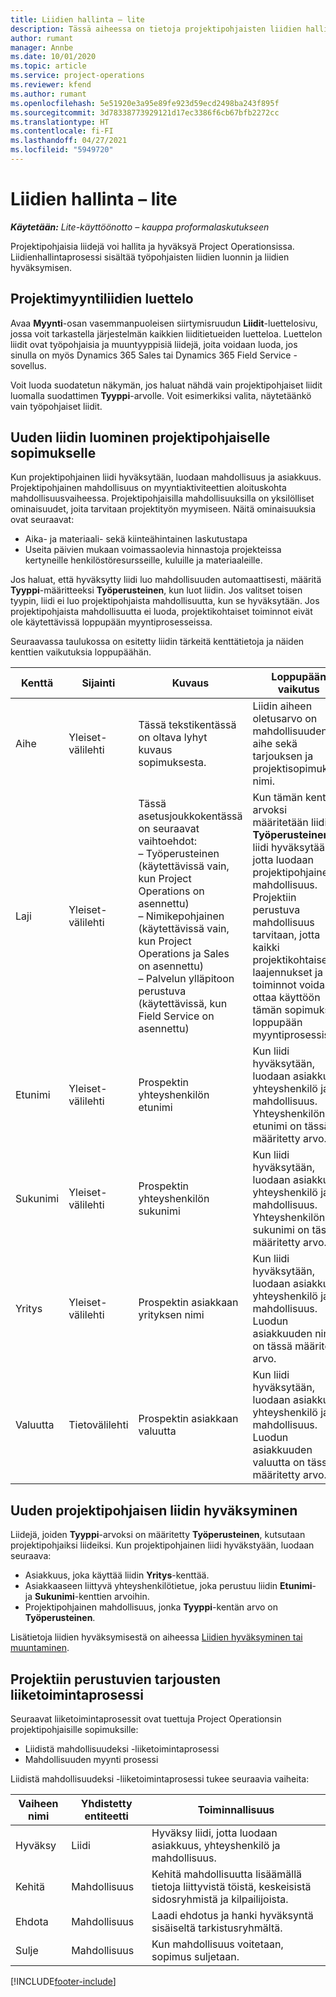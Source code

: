 ```yaml
---
title: Liidien hallinta – lite
description: Tässä aiheessa on tietoja projektipohjaisten liidien hallinnasta (pro).
author: rumant
manager: Annbe
ms.date: 10/01/2020
ms.topic: article
ms.service: project-operations
ms.reviewer: kfend
ms.author: rumant
ms.openlocfilehash: 5e51920e3a95e89fe923d59ecd2498ba243f895f
ms.sourcegitcommit: 3d78338773929121d17ec3386f6cb67bfb2272cc
ms.translationtype: HT
ms.contentlocale: fi-FI
ms.lasthandoff: 04/27/2021
ms.locfileid: "5949720"
---
```

# <a name="manage-leads---lite"></a>Liidien hallinta – lite

_**Käytetään:** Lite-käyttöönotto – kauppa proformalaskutukseen_

Projektipohjaisia liidejä voi hallita ja hyväksyä Project Operationsissa. Liidienhallintaprosessi sisältää työpohjaisten liidien luonnin ja liidien hyväksymisen. 

## <a name="list-of-project-sales-leads"></a>Projektimyyntiliidien luettelo

Avaa **Myynti**-osan vasemmanpuoleisen siirtymisruudun **Liidit**-luettelosivu, jossa voit tarkastella järjestelmän kaikkien liiditietueiden luetteloa. Luettelon liidit ovat työpohjaisia ja muuntyyppisiä liidejä, joita voidaan luoda, jos sinulla on myös Dynamics 365 Sales tai Dynamics 365 Field Service -sovellus.

Voit luoda suodatetun näkymän, jos haluat nähdä vain projektipohjaiset liidit luomalla suodattimen **Tyyppi**-arvolle. Voit esimerkiksi valita, näytetäänkö vain työpohjaiset liidit.

## <a name="creating-a-new-lead-for-a-project-based-deal"></a>Uuden liidin luominen projektipohjaiselle sopimukselle

Kun projektipohjainen liidi hyväksytään, luodaan mahdollisuus ja asiakkuus. Projektipohjainen mahdollisuus on myyntiaktiviteettien aloituskohta mahdollisuusvaiheessa. Projektipohjaisilla mahdollisuuksilla on yksilölliset ominaisuudet, joita tarvitaan projektityön myymiseen. Näitä ominaisuuksia ovat seuraavat:

- Aika- ja materiaali- sekä kiinteähintainen laskutustapa
- Useita päivien mukaan voimassaolevia hinnastoja projekteissa kertyneille henkilöstöresursseille, kuluille ja materiaaleille.

Jos haluat, että hyväksytty liidi luo mahdollisuuden automaattisesti, määritä **Tyyppi**-määritteeksi **Työperusteinen**, kun luot liidin. Jos valitset toisen tyypin, liidi ei luo projektipohjaista mahdollisuutta, kun se hyväksytään. Jos projektipohjaista mahdollisuutta ei luoda, projektikohtaiset toiminnot eivät ole käytettävissä loppupään myyntiprosesseissa.

Seuraavassa taulukossa on esitetty liidin tärkeitä kenttätietoja ja näiden kenttien vaikutuksia loppupäähän.

| **Kenttä** | **Sijainti** | **Kuvaus** | **Loppupään vaikutus** |
| --- | --- | --- | --- |
| Aihe | Yleiset-välilehti | Tässä tekstikentässä on oltava lyhyt kuvaus sopimuksesta. | Liidin aiheen oletusarvo on mahdollisuuden aihe sekä tarjouksen ja projektisopimuksen nimi. |
| Laji | Yleiset-välilehti | Tässä asetusjoukkokentässä on seuraavat vaihtoehdot:</br>– Työperusteinen (käytettävissä vain, kun Project Operations on asennettu)</br>– Nimikepohjainen (käytettävissä vain, kun Project Operations ja Sales on asennettu)</br>– Palvelun ylläpitoon perustuva (käytettävissä, kun Field Service on asennettu) | Kun tämän kentän arvoksi määritetään liidissä **Työperusteinen**, liidi hyväksytään, jotta luodaan projektipohjainen mahdollisuus. Projektiin perustuva mahdollisuus tarvitaan, jotta kaikki projektikohtaiset laajennukset ja toiminnot voidaan ottaa käyttöön tämän sopimuksen loppupään myyntiprosessissa. |
| Etunimi | Yleiset-välilehti | Prospektin yhteyshenkilön etunimi | Kun liidi hyväksytään, luodaan asiakkuus, yhteyshenkilö ja mahdollisuus. Yhteyshenkilön etunimi on tässä määritetty arvo. |
| Sukunimi | Yleiset-välilehti | Prospektin yhteyshenkilön sukunimi | Kun liidi hyväksytään, luodaan asiakkuus, yhteyshenkilö ja mahdollisuus. Yhteyshenkilön sukunimi on tässä määritetty arvo. |
| Yritys | Yleiset-välilehti | Prospektin asiakkaan yrityksen nimi | Kun liidi hyväksytään, luodaan asiakkuus, yhteyshenkilö ja mahdollisuus. Luodun asiakkuuden nimi on tässä määritetty arvo. |
| Valuutta | Tietovälilehti | Prospektin asiakkaan valuutta | Kun liidi hyväksytään, luodaan asiakkuus, yhteyshenkilö ja mahdollisuus. Luodun asiakkuuden valuutta on tässä määritetty arvo. |

## <a name="qualify-a-new-project-based-lead"></a>Uuden projektipohjaisen liidin hyväksyminen

Liidejä, joiden **Tyyppi**-arvoksi on määritetty **Työperusteinen**, kutsutaan projektipohjaiksi liideiksi. Kun projektipohjainen liidi hyväkstyään, luodaan seuraava:

- Asiakkuus, joka käyttää liidin **Yritys**-kenttää.
- Asiakkaaseen liittyvä yhteyshenkilötietue, joka perustuu liidin **Etunimi**- ja **Sukunimi**-kenttien arvoihin.
- Projektipohjainen mahdollisuus, jonka **Tyyppi**-kentän arvo on **Työperusteinen**.

Lisätietoja liidien hyväksymisestä on aiheessa [Liidien hyväksyminen tai muuntaminen](/dynamics365/sales-enterprise/qualify-lead-convert-opportunity-sales).

## <a name="business-process-flow-for-project-based-deals"></a>Projektiin perustuvien tarjousten liiketoimintaprosessi

Seuraavat liiketoimintaprosessit ovat tuettuja Project Operationsin projektipohjaisille sopimuksille:

- Liidistä mahdollisuudeksi -liiketoimintaprosessi
- Mahdollisuuden myynti prosessi

Liidistä mahdollisuudeksi -liiketoimintaprosessi tukee seuraavia vaiheita:

| Vaiheen nimi | Yhdistetty entiteetti | Toiminnallisuus |
| --- | --- | --- |
| Hyväksy | Liidi | Hyväksy liidi, jotta luodaan asiakkuus, yhteyshenkilö ja mahdollisuus. |
| Kehitä | Mahdollisuus | Kehitä mahdollisuutta lisäämällä tietoja liittyvistä töistä, keskeisistä sidosryhmistä ja kilpailijoista. |
| Ehdota | Mahdollisuus | Laadi ehdotus ja hanki hyväksyntä sisäiseltä tarkistusryhmältä. |
| Sulje | Mahdollisuus | Kun mahdollisuus voitetaan, sopimus suljetaan. |


[!INCLUDE[footer-include](../../includes/footer-banner.md)]